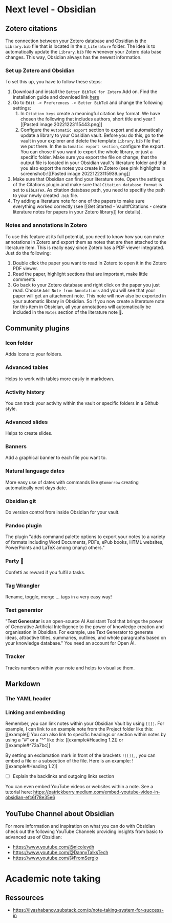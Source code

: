 # Next level - Obsidian
## Zotero citations

The connection between your Zotero database and Obsidian is the `Library.bib` file that is located in the `3_Literature` folder. The idea is to automatically update the `Library.bib` file whenever your Zotero data base changes. This way, Obsidian always has the newest information. 

### Set up Zotero and Obsidian

To set this up, you have to follow these steps:

1. Download and install the `Better BibTeX for Zotero` Add on. Find the installation guide and download link [here](https://retorque.re/zotero-better-bibtex/installation/)
2. Go to `Edit -> Preferences -> Better BibTeX` and change the following settings:
	1. In `Citation keys` create a meaningful citation key format. We have chosen the following that includes authors, short title and year ![[Pasted image 20221223115443.png]]
	2. Configure the `Automatic export` section to export and automatically update a library to your Obsidian vault. Before you do this, go to the vault in your explorer and delete the template `Library.bib` file that we put there. In the `Automatic export section`, configure the export. You can chose if you want to export the whole library, or just a specific folder. Make sure you export the file on change, that the output file is located in your Obsidian vault's literature folder and that you also export the notes you create in Zotero (see pink highlights in screenshot):![[Pasted image 20221223115939.png]]
3. Make sure that Obsidian can find your literature note. Open the settings of the Citations plugin and make sure that `Citation database format` is set to `BibLaTeX`. As citation database path, you need to specifiy the path to your newly created `.bib` file.
4. Try adding a literature note for one of the papers to make sure everything worked correctly (see [[Get Started - Vault#Citations - create literature notes for papers in your Zotero library]] for details).

### Notes and annotations in Zotero

To use this feature at its full potential, you need to know how you can make annotations in Zotero and export them as notes that are then attached to the literature item. This is really easy since Zotero has a PDF viewer integrated. Just do the following:

1. Double click the paper you want to read in Zotero to open it in the Zotero PDF viewer.
2. Read the paper, highlight sections that are important, make little comments
3. Go back to your Zotero database and right click on the paper you just read. Choose `Add Note from Annotations` and you will see that your paper will get an attachment note.
This note will now also be exported in your automatic library in Obsidian. So if you now create a literature note for this item in Obsidian, all your annotations will automatically be included in the `Notes` section of the literature note 🤩.


## Community plugins

### Icon folder
Adds Icons to your folders. 

### Advanced tables 
Helps to work with tables more easily in markdown.

### Activity history
You can track your activity within the vault or specific folders in a Github style.

### Advanced slides
Helps to create slides.

### Banners
Add a graphical banner to each file you want to.

### Natural language dates
More easy use of dates with commands like `@tomorrow` creating automatically next days date. 

### Obsidian git
Do version control from inside Obsidian for your vault.

### Pandoc plugin 
The plugin "adds command palette options to export your notes to a variety of formats including Word Documents, PDFs, ePub books, HTML websites, PowerPoints and LaTeX among (many) others."

### Party 🎉
Confetti as reward if you fulfil a tasks.

### Tag Wrangler
Rename, toggle, merge ... tags in a very easy way! 

### Text generator
"**Text Generator** is an open-source AI Assistant Tool that brings the power of Generative Artificial Intelligence to the power of knowledge creation and organisation in Obsidian.
For example, use Text Generator to generate ideas, attractive titles, summaries, outlines, and whole paragraphs based on your knowledge database."
You need an account for Open AI.

### Tracker
Tracks numbers within your note and helps to visualise them. 


## Markdown
### The YAML header

### Linking and embedding 

Remember, you can link notes within your Obsidian Vault by using `[[]]`. For example, I can link to an example note from the Project folder like this: [[example]]
You can also link to specific headings or section within notes by using a "#" or a "^" like this: [[example#Heading 1.2]] or [[example#^73a7bc]]

By setting an exclamation mark in front of the brackets `![[]]`, , you can embed a file or a subsection of the file. Here is an example: 
![[example#Heading 1.2]]

- [ ] Explain the backlinks and outgoing links section

You can even embed YouTube videos or websites within a note. See a tutorial here: https://patrickberry.medium.com/embed-youtube-video-in-obsidian-efc6f78e35e6




## YouTube Channel about Obsidian
For more information and inspiration on what you can do with Obsidian check out the following YouTube Channels providing insights from basic to advanced use of Obsidian:
- https://www.youtube.com/@nicolevdh
- https://www.youtube.com/@DannyTalksTech 
- https://www.youtube.com/@FromSergio


# Academic note taking 
## Ressources
- https://ilyashabanov.substack.com/p/note-taking-system-for-success-in